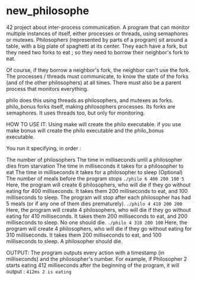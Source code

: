 # new_philosophe

42 project about inter-process communication. A program that can monitor multiple instances of itself, either processes or threads, using semaphores or mutexes.
Philosophers (represented by parts of a program) sit around a table, with a big plate of spaghetti at its center. They each have a fork, but they need two forks to eat ; so they need to borrow their neighbor's fork to eat.

Of course, if they borrow a neighbor's fork, the neighbor can't use the fork. The processes / threads must communicate, to know the state of the forks (and of the other philosophers) at all times. There must also be a parent process that monitors everything.

philo does this using threads as philosophers, and mutexes as forks.
philo_bonus forks itself, making philosophers processes. Its forks are semaphores. It uses threads too, but only for monitoring.

HOW TO USE IT:
Using make will create the philo executable. if you use make bonus will create the philo executable and the philo_bonus executable.

You run it specifying, in order :

The number of philosophers
The time in milliseconds until a philosopher dies from starvation
The time in milliseconds it takes for a philosopher to eat
The time in milliseconds it takes for a philosopher to sleep
(Optional) The number of meals before the program stops
`./philo 6 400 200 100 5`
Here, the program will create 6 philosophers, who will die if they go without eating for 400 milliseconds. It takes them 200 milliseconds to eat, and 100 milliseconds to sleep. The program will stop after each philosopher has had 5 meals (or if any one of them dies prematurely).
`./philo 4 410 200 200`
Here, the program will create 4 philosophers, who will die if they go without eating for 410 milliseconds. It takes them 200 milliseconds to eat, and 200 milliseconds to sleep. No one should die.
`./philo 4 310 200 100`
Here, the program will create 4 philosophers, who will die if they go without eating for 310 milliseconds. It takes them 200 milliseconds to eat, and 100 milliseconds to sleep. A philosopher should die.


OUTPUT:
The program outputs every action with a timestamp (in milliseconds) and the philosopher's number. For example, if Philosopher 2 starts eating 412 milliseconds after the beginning of the program, it will output : `412ms 2 is eating`


